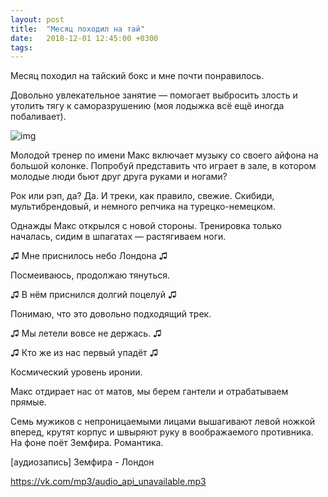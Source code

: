 ```yaml
---
layout: post
title:  "Месяц походил на тай"
date:   2018-12-01 12:45:00 +0300
tags:   
---
```


Месяц походил на тайский бокс и мне почти понравилось. 

Довольно увлекательное занятие — помогает выбросить злость и утолить тягу к саморазрушению (моя лодыжка всё ещё иногда побаливает). 

![img](https://pp.userapi.com/c845420/v845420328/135708/o21qsQG-6yg.jpg)

<!--excerpt-->

Молодой тренер по имени Макс включает музыку со своего айфона на большой колонке. Попробуй представить что играет в зале, в котором молодые люди бьют друг друга руками и ногами? 

Рок или рэп, да? Да. И треки, как правило, свежие. Скибиди, мультибрендовый, и немного репчика на турецко-немецком. 

Однажды Макс открылся с новой стороны. Тренировка только началась, сидим в шпагатах — растягиваем ноги. 

♫ Мне приснилось небо Лондона ♫ 

Посмеиваюсь, продолжаю тянуться. 

♫ В нём приснился долгий поцелуй ♫ 

Понимаю, что это довольно подходящий трек. 

♫ Мы летели вовсе не держась. ♫ 

♫ Кто же из нас первый упадёт ♫ 

Космический уровень иронии. 

Макс отдирает нас от матов, мы берем гантели и отрабатываем прямые. 

Семь мужиков с непроницаемыми лицами вышагивают левой ножкой вперед, крутят корпус и швыряют руку в воображаемого противника. На фоне поёт Земфира. Романтика.

[аудиозапись] Земфира - Лондон

https://vk.com/mp3/audio_api_unavailable.mp3

